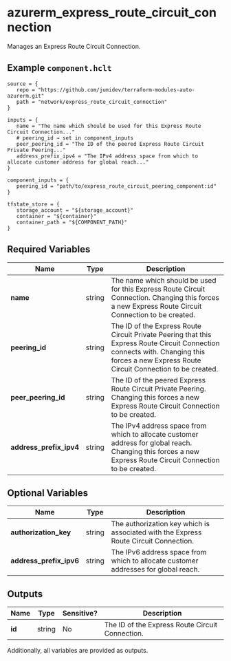 # azurerm_express_route_circuit_connection

Manages an Express Route Circuit Connection.

## Example `component.hclt`

```hcl
source = {
   repo = "https://github.com/jumidev/terraform-modules-auto-azurerm.git"   
   path = "network/express_route_circuit_connection"   
}

inputs = {
   name = "The name which should be used for this Express Route Circuit Connection..."   
   # peering_id → set in component_inputs
   peer_peering_id = "The ID of the peered Express Route Circuit Private Peering..."   
   address_prefix_ipv4 = "The IPv4 address space from which to allocate customer address for global reach..."   
}

component_inputs = {
   peering_id = "path/to/express_route_circuit_peering_component:id"   
}

tfstate_store = {
   storage_account = "${storage_account}"   
   container = "${container}"   
   container_path = "${COMPONENT_PATH}"   
}

```

## Required Variables

| Name | Type |  Description |
| ---- | --------- |  ----------- |
| **name** | string |  The name which should be used for this Express Route Circuit Connection. Changing this forces a new Express Route Circuit Connection to be created. | 
| **peering_id** | string |  The ID of the Express Route Circuit Private Peering that this Express Route Circuit Connection connects with. Changing this forces a new Express Route Circuit Connection to be created. | 
| **peer_peering_id** | string |  The ID of the peered Express Route Circuit Private Peering. Changing this forces a new Express Route Circuit Connection to be created. | 
| **address_prefix_ipv4** | string |  The IPv4 address space from which to allocate customer address for global reach. Changing this forces a new Express Route Circuit Connection to be created. | 

## Optional Variables

| Name | Type |  Description |
| ---- | --------- |  ----------- |
| **authorization_key** | string |  The authorization key which is associated with the Express Route Circuit Connection. | 
| **address_prefix_ipv6** | string |  The IPv6 address space from which to allocate customer addresses for global reach. | 



## Outputs

| Name | Type | Sensitive? | Description |
| ---- | ---- | --------- | --------- |
| **id** | string | No  | The ID of the Express Route Circuit Connection. | 

Additionally, all variables are provided as outputs.
